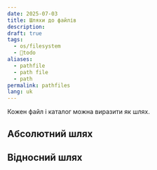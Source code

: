 ```yaml
---
date: 2025-07-03
title: Шляхи до файлів
description: 
draft: true
tags:
  - os/filesystem
  - 🌱todo
aliases:
  - pathfile
  - path file
  - path
permalink: pathfiles
lang: uk
---
```


Кожен файл і каталог можна виразити як шлях. 

## Абсолютний шлях

## Відносний шлях

